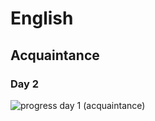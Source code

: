 ﻿# English
## Acquaintance
### Day 2
![progress day 1 (acquaintance)](https://github.com/AndriiKot/Marathon__acquaintance__day_1/blob/main/progress_day_2_acquaintance.jpg)

